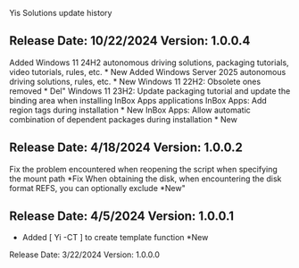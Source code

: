 Yis Solutions update history

Release Date: 10/22/2024
Version: 1.0.0.4
-------------------------------------------
Added Windows 11 24H2 autonomous driving solutions, packaging tutorials, video tutorials, rules, etc. * New
Added Windows Server 2025 autonomous driving solutions, rules, etc. * New
Windows 11 22H2: Obsolete ones removed * Del"
Windows 11 23H2: Update packaging tutorial and update the binding area when installing InBox Apps applications
InBox Apps: Add region tags during installation * New
InBox Apps: Allow automatic combination of dependent packages during installation * New


Release Date: 4/18/2024
Version: 1.0.0.2
-------------------------------------------
Fix the problem encountered when reopening the script when specifying the mount path *Fix
When obtaining the disk, when encountering the disk format REFS, you can optionally exclude *New"


Release Date: 4/5/2024
Version: 1.0.0.1
-------------------------------------------
- Added [ Yi -CT ] to create template function *New



Release Date: 3/22/2024
Version: 1.0.0.0
